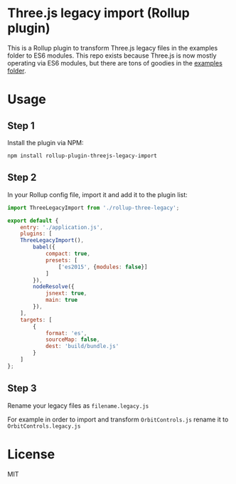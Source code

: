 # Three.js legacy import (Rollup plugin)

This is a Rollup plugin to transform Three.js legacy files in the examples folder to ES6 modules. This repo exists because Three.js is now mostly operating via ES6 modules, but there are tons of goodies in the [examples folder](https://github.com/mrdoob/three.js/tree/dev/examples/js). 

# Usage

## Step 1
Install the plugin via NPM:

`npm install rollup-plugin-threejs-legacy-import`

## Step 2
In your Rollup config file, import it and add it to the plugin list:

```javascript
import ThreeLegacyImport from './rollup-three-legacy';

export default {
    entry: './application.js',
    plugins: [
    ThreeLegacyImport(),
        babel({
            compact: true,
            presets: [
                ['es2015', {modules: false}]
            ]
        }),
        nodeResolve({
            jsnext: true,
            main: true
        }),
    ],
    targets: [
        {
            format: 'es',
            sourceMap: false,
            dest: 'build/bundle.js'
        }
    ]
};
```

## Step 3

Rename your legacy files as `filename.legacy.js`

For example in order to import and transform `OrbitControls.js` rename it to `OrbitControls.legacy.js`

# License

MIT